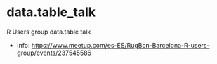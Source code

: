 # data.table_talk
R Users group data.table talk
+ info: https://www.meetup.com/es-ES/RugBcn-Barcelona-R-users-group/events/237545586

